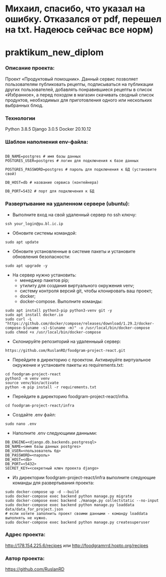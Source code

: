 # Михаил, спасибо, что указал на ошибку. Отказался от pdf, перешел на txt. Надеюсь сейчас все норм)
# praktikum_new_diplom
### Описание проекта:
Проект «Продуктовый помощник». Данный сервис позволяет пользователям публиковать рецепты, подписываться на публикации других пользователей, добавлять понравившиеся рецепты в список «Избранное», а перед походом в магазин скачивать сводный список продуктов, необходимых для приготовления одного или нескольких выбранных блюд.
### Технологии
Python 3.8.5
Django 3.0.5
Docker 20.10.12
### Шаблон наполнения env-файла:
```DB_ENGINE=django.db.backends.postgresql # указываем, что работаем с postgresql
```
```
DB_NAME=postgres # имя базы данных
POSTGRES_USER=postgres # логин для подключения к базе данных
```
```
POSTGRES_PASSWORD=postgres # пароль для подключения к БД (установите свой)
```
```
DB_HOST=db # название сервиса (контейнера)
```
```
DB_PORT=5432 # порт для подключения к БД
```
### Развертывание на удаленном сервере (ubuntu):
* Выполните вход на свой удаленный сервер по ssh ключу:
```
ssh your_login@pu.bl.ic.ip
```
* Обновите системы командой:
```
sudo apt update
```
* Обновите установленные в системе пакеты и установите обновления безопасности:
```
sudo apt upgrade -y
```
* На сервер нужно установить:
  * менеджер пакетов pip;
  * утилиту для создания виртуального окружения venv;
  * систему контроля версий git, чтобы клонировать ваш проект;
  * docker;
  * docker-compose.
  Выполните команды:
```
sudo apt install python3-pip python3-venv git -y
sudo apt install docker.io
sudo curl -L "https://github.com/docker/compose/releases/download/1.29.2/docker-compose-$(uname -s)-$(uname -m)" -o /usr/local/bin/docker-compose
sudo chmod +x /usr/local/bin/docker-compose
```
* Склонируйте репозиторий на удаленныый сервер:
```
https://github.com/RuslanRD/foodgram-project-react.git
```
* Перейдите в директорию с проектом. Активируйте виртуальное окружение и установите пакеты из requirements.txt:
```
cd foodgram-project-react
python3 -m venv venv
source venv/bin/activate
python -m pip install -r requirements.txt
```
* Перейдите в директорию foodgram-project-react/infra. 
```
cd foodgram-project-react/infra 
```
* Cоздайте .env файл:
```
sudo nano .env
```
* Наполните .env следующими данными:
```
DB_ENGINE=<django.db.backends.postgresql>
DB_NAME=<имя базы данных postgres>
DB_USER=<пользователь бд>
DB_PASSWORD=<пароль>
DB_HOST=<db>
DB_PORT=<5432>
SECRET_KEY=<секретный ключ проекта django>
```
* Из директории foodgram-project-react/infra выполните следующие команды для развертывания проекта:
```
sudo docker-compose up -d --build
sudo docker-compose exec backend python manage.py migrate
sudo docker-compose exec backend ./manage.py collectstatic --no-input
sudo docker-compose exec backend python manage.py loaddata data/data_for_project.json
# если хотите заполнить проект своими данными - команду loaddata выполнять не нужно.
sudo docker-compose exec backend python manage.py createsuperuser
```
### Адрес проекта:
http://178.154.225.6/recipes или
http://foodgramrrd.hopto.org/recipes
### Автор проекта:
https://github.com/RuslanRD